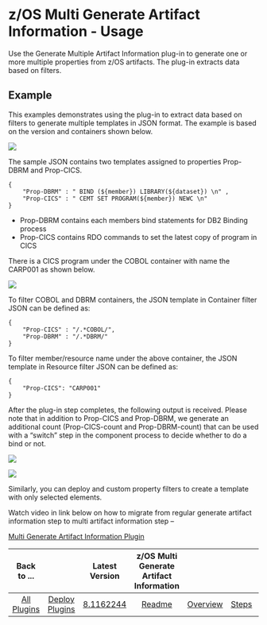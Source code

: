 # z/OS Multi Generate Artifact Information - Usage

Use the Generate Multiple Artifact Information plug-in to generate one or more multiple properties from z/OS artifacts. The plug-in extracts data based on filters.

## Example

This examples demonstrates using the plug-in to extract data based on filters to generate multiple templates in JSON format. The example is based on the version and containers shown below.

![](media/zos_example_containers.jpg?resize=640%2C189)

The sample JSON contains two templates assigned to properties Prop-DBRM and Prop-CICS.

```
{
    "Prop-DBRM" : " BIND (${member}) LIBRARY(${dataset}) \n" ,
    "Prop-CICS" : " CEMT SET PROGRAM(${member}) NEWC \n"
}

```

* Prop-DBRM contains each members bind statements for DB2 Binding process
* Prop-CICS contains RDO commands to set the latest copy of program in CICS

There is a CICS program under the COBOL container with name the CARP001 as shown below.

![](media/zos_example_cics.jpg?resize=602%2C436)

To filter COBOL and DBRM containers, the JSON template in Container filter JSON can be defined as:

```
{
    "Prop-CICS" : "/.*COBOL/",
    "Prop-DBRM" : "/.*DBRM/"
}
```

To filter member/resource name under the above container, the JSON template in Resource filter JSON can be defined as:

```
{
    "Prop-CICS": "CARP001"
}
```


After the plug-in step completes, the following output is received. Please note that in addition to Prop-CICS and Prop-DBRM, we generate an additional count (Prop-CICS-count and Prop-DBRM-count) that can be used with a “switch” step in the component process to decide whether to do a bind or not.

![](media/zos_example_output_cics.jpg?resize=602%2C35)

![](media/zos_example_output_dbrm.jpg?resize=602%2C68)

Similarly, you can deploy and custom property filters to create a template with only selected elements.

Watch video in link below on how to migrate from regular generate artifact information step to multi artifact information step – 

[Multi Generate Artifact Information Plugin](https://community.ibm.com/community/user/wasdevops/viewdocument/ucd-zos-11-multi-generate-arti?CommunityKey=9adfe6b6-2e23-4895-8b27-38b93b5e152c&tab=librarydocuments)


|          Back to ...          |                                |                                                                                 Latest Version                                                                                  | z/OS Multi Generate Artifact Information |                         |                   |                           |
|:-----------------------------:|:------------------------------:|:-------------------------------------------------------------------------------------------------------------------------------------------------------------------------------:|:----------------------------------------:|:-----------------------:|:-----------------:|:-------------------------:|
| [All Plugins](../../index.md) | [Deploy Plugins](../README.md) | [8.1162244](https://raw.githubusercontent.com/UrbanCode/IBM-UCD-PLUGINS/main/files/zos-multi-generate-artifact-info/ucd-plugins-zos-multi-generate-artifact-info-8.1162244.zip) |           [Readme](README.md)            | [Overview](overview.md) | [Steps](steps.md) | [Downloads](downloads.md) |
